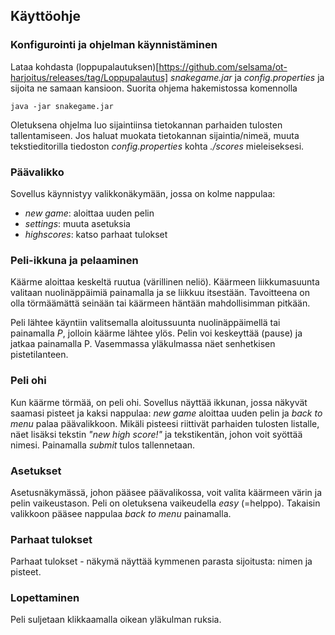 ## Käyttöohje

### Konfigurointi ja ohjelman käynnistäminen

Lataa kohdasta (loppupalautuksen)[https://github.com/selsama/ot-harjoitus/releases/tag/Loppupalautus] *snakegame.jar* ja *config.properties* ja sijoita ne samaan kansioon. Suorita ohjema hakemistossa komennolla

    java -jar snakegame.jar
  
Oletuksena ohjelma luo sijaintiinsa tietokannan parhaiden tulosten tallentamiseen. Jos haluat muokata tietokannan sijaintia/nimeä, muuta tekstieditorilla tiedoston *config.properties* kohta *./scores* mieleiseksesi.

### Päävalikko

Sovellus käynnistyy valikkonäkymään, jossa on kolme nappulaa: 

- *new game*: aloittaa uuden pelin
- *settings*: muuta asetuksia
- *highscores*: katso parhaat tulokset 

### Peli-ikkuna ja pelaaminen

Käärme aloittaa keskeltä ruutua (värillinen neliö). Käärmeen liikkumasuunta valitaan nuolinäppäimiä painamalla ja se liikkuu itsestään. Tavoitteena on olla törmäämättä seinään tai käärmeen häntään mahdollisimman pitkään.

Peli lähtee käyntiin valitsemalla aloitussuunta nuolinäppäimellä tai painamalla *P*, jolloin käärme lähtee ylös. Pelin voi keskeyttää (pause) ja jatkaa painamalla P. Vasemmassa yläkulmassa näet senhetkisen pistetilanteen.

### Peli ohi

Kun käärme törmää, on peli ohi. Sovellus näyttää ikkunan, jossa näkyvät saamasi pisteet ja kaksi nappulaa: *new game* aloittaa uuden pelin ja *back to menu* palaa päävalikkoon. Mikäli pisteesi riittivät parhaiden tulosten listalle, näet lisäksi tekstin *"new high score!"* ja tekstikentän, johon voit syöttää nimesi. Painamalla *submit* tulos tallennetaan.

### Asetukset

Asetusnäkymässä, johon pääsee päävalikossa, voit valita käärmeen värin ja pelin vaikeustason. Peli on oletuksena vaikeudella *easy* (=helppo). Takaisin valikkoon pääsee nappulaa *back to menu* painamalla.

### Parhaat tulokset

Parhaat tulokset - näkymä näyttää kymmenen parasta sijoitusta: nimen ja pisteet.

### Lopettaminen

Peli suljetaan klikkaamalla oikean yläkulman ruksia.
